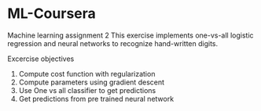 # ML-Coursera
Machine learning assignment 2
This exercise  implements one-vs-all logistic regression and neural networks to recognize hand-written digits.

Excercise objectives
1. Compute cost function with regularization
2. Compute parameters using gradient descent
3. Use One vs all classifier to get predictions
4. Get predictions from pre trained neural network
